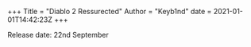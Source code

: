 +++
Title = "Diablo 2 Ressurected"
Author = "Keyb1nd"
date = 2021-01-01T14:42:23Z
+++

Release date: 22nd September
